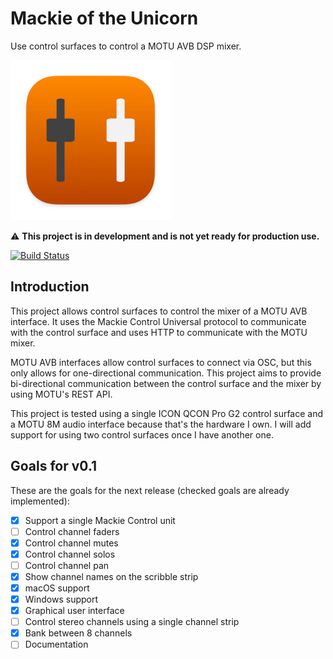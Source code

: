 # Mackie of the Unicorn

Use control surfaces to control a MOTU AVB DSP mixer.

<img src="icon.jpg" width="256" alt="Logo">

⚠️ **This project is in development and is not yet ready for production use.**

[![Build Status](https://ci.sjoerdscheffer.nl/buildStatus/icon?job=Mackie+of+the+Unicorn%2Fmaster&style=flat-square)](https://ci.sjoerdscheffer.nl/job/Mackie%20of%20the%20Unicorn/job/master/)

## Introduction
This project allows control surfaces to control the mixer of a MOTU AVB interface. It uses the Mackie Control Universal protocol to communicate with the control surface and uses HTTP to communicate with the MOTU mixer.

MOTU AVB interfaces allow control surfaces to connect via OSC, but this only allows for one-directional communication. This project aims to provide bi-directional communication between the control surface and the mixer by using MOTU's REST API.

This project is tested using a single ICON QCON Pro G2 control surface and a MOTU 8M audio interface because that's the hardware I own. I will add support for using two control surfaces once I have another one.

## Goals for v0.1
These are the goals for the next release (checked goals are already implemented):

- [x] Support a single Mackie Control unit
- [ ] Control channel faders
- [x] Control channel mutes
- [x] Control channel solos
- [ ] Control channel pan
- [x] Show channel names on the scribble strip
- [x] macOS support
- [x] Windows support
- [x] Graphical user interface
- [ ] Control stereo channels using a single channel strip
- [x] Bank between 8 channels
- [ ] Documentation
